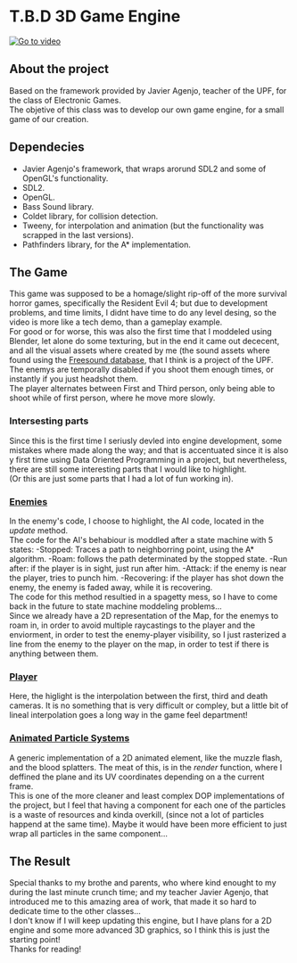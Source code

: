 # T.B.D 3D Game Engine
[![Go to video](https://img.youtube.com/vi/YBdEydwaXGs/0.jpg)](https://www.youtube.com/watch?v=YBdEydwaXGs)

## About the project
Based on the framework provided by Javier Agenjo, teacher of the UPF, for the class of Electronic Games.<br/>
The objetive of this class was to develop our own game engine, for a small game of our creation.<br/>

## Dependecies
- Javier Agenjo's framework, that wraps arorund SDL2 and some of OpenGL's functionality.
- SDL2.
- OpenGL.
- Bass Sound library.
- Coldet library, for collision detection.
- Tweeny, for interpolation and animation (but the functionality was scrapped in the last versions).
- Pathfinders library, for the A* implementation.

## The Game
This game was supposed to be a homage/slight rip-off of the more survival horror games, specifically the Resident Evil 4; but due to development problems, and
time limits, I didnt have time to do any level desing, so the video is more like a tech demo, than a gameplay example.<br/>
For good or for worse, this was also the first time that I moddeled using Blender, let alone do some texturing, but in the end it came out dececent, and all the visual assets where created by me (the sound assets where found using the [Freesound database](https://freesound.org), that I think is a project of the UPF.<br/>
The enemys are temporally disabled if you shoot them enough times, or instantly if you just headshot them.<br/>
The player alternates between First and Third person, only being able to shoot while of first person, where he move more slowly.<br/>

### Intersesting parts
Since this is the first time I seriusly devled into engine development, some mistakes where made along the way; and that is accentuated since it is also y first time using Data Oriented Programming in a project, but nevertheless, there are still some interesting parts that I would like to highlight. <br/>
(Or this are just some parts that I had a lot of fun working in).<br/>

### [Enemies](https://github.com/JsMarq96/TBN_3D/blob/master/src/enemy_entity.cpp)
In the enemy's code, I choose to highlight, the AI code, located in the *update* method.<br/>
The code for the AI's behabiour is moddled after a state machine with 5 states:
  -Stopped: Traces a path to neighborring point, using the A* algorithm.
  -Roam: follows the path determinated by the stopped state.
  -Run after: if the player is in sight, just run after him.
  -Attack: if the enemy is near the player, tries to punch him.
  -Recovering: if the player has shot down the enemy, the enemy is faded away, while it is recovering.
  <br/>
The code for this method resultied in a spagetty mess, so I have to come back in the future to state machine moddeling problems...<br/>
Since we already have a 2D representation of the Map, for the enemys to roam in, in order to avoid multiple raycastings to the player and the enviorment, in order
to test the enemy-player visibility, so I just rasterized a line from the enemy to the player on the map, in order to test if there is anything between them.<br/>

### [Player](https://github.com/JsMarq96/TBN_3D/blob/master/src/game_player.cpp)
Here, the higlight is the interpolation between the first, third and death cameras. It is no something that is very difficult or compley, but a little bit of lineal interpolation goes a long way in the game feel department!<br/>

### [Animated Particle Systems](https://github.com/JsMarq96/TBN_3D/blob/master/src/particles/animation_particle.cpp)
A generic implementation of a 2D animated element, like the muzzle flash, and the blood splatters. The meat of this, is in the *render* function, where I deffined the plane and its UV coordinates depending on a the current frame.<br/>
This is one of the more cleaner and least complex DOP implementations of the project, but I feel that having a component for each one of the particles is a waste of resources and kinda overkill, (since not a lot of particles happend at the same time). Maybe it would have been more efficient to just wrap all particles in the same component...<br/>

## The Result
Special thanks to my brothe and parents, who where kind enought to my during the last minute crunch time; and my teacher Javier Agenjo, that introduced me to this amazing area of work, that made it so hard to dedicate time to the other classes...<br/>
I don't know if I will keep updating this engine, but I have plans for a 2D engine and some more advanced 3D graphics, so I think this is just the starting point!<br/>
Thanks for reading!
